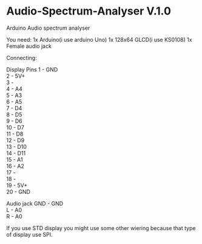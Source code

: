 # Audio-Spectrum-Analyser V.1.0
Arduino Audio spectrum analyser

You need:
1x Arduino(i use arduino Uno)
1x 128x64 GLCD(i use KS0108)
1x Female audio jack

Connecting:

Display
Pins
1 - GND   
  2 - 5V+   
  3 -    
  4 - A4   
  5 - A3   
  6 - A5   
  7 - D4   
  8 - D5   
  9 - D6   
  10 - D7   
  11 - D8   
  12 - D9   
  13 - D10   
  14 - D11   
  15 - A1   
  16 - A2   
  17 -    
  18 -    
  19 - 5V+   
  20 - GND   

Audio jack
GND - GND   
  L - A0   
  R - A0   

If you use STD display you might use some other wiering because that type of display use SPI.
